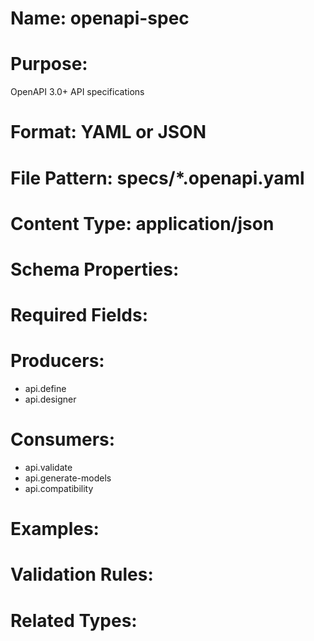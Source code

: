 # Name: openapi-spec

# Purpose:
OpenAPI 3.0+ API specifications

# Format: YAML or JSON

# File Pattern: specs/*.openapi.yaml

# Content Type: application/json

# Schema Properties:

# Required Fields:

# Producers:
- api.define
- api.designer

# Consumers:
- api.validate
- api.generate-models
- api.compatibility

# Examples:

# Validation Rules:

# Related Types:

